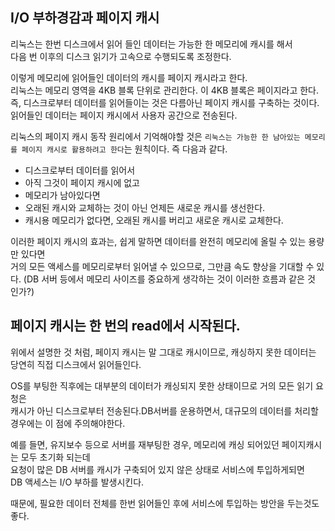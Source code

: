## I/O 부하경감과 페이지 캐시
리눅스는 한번 디스크에서 읽어 들인 데이터는 가능한 한 메모리에 캐시를 해서<br>
다음 번 이후의 디스크 읽기가 고속으로 수행되도록 조정한다.

이렇게 메모리에 읽어들인 데이터의 캐시를 페이지 캐시라고 한다.<br>
리눅스는 메모리 영역을 4KB 블록 단위로 관리한다. 이 4KB 블록은 페이지라고 한다.<br>
즉, 디스크로부터 데이터를 읽어들이는 것은 다름아닌 페이지 캐시를 구축하는 것이다.<br>
읽어들인 데이터는 페이지 캐시에서 사용자 공간으로 전송된다.

리눅스의 페이지 캐시 동작 원리에서 기억해야할 것은
`리눅스는 가능한 한 남아있는 메모리를 페이지 캐시로 활용하려고 한다`는 원칙이다.
즉 다음과 같다.
- 디스크로부터 데이터를 읽어서
- 아직 그것이 페이지 캐시에 없고
- 메모리가 남아있다면
- 오래된 캐시와 교체하는 것이 아닌 언제든 새로운 캐시를 생선한다.
- 캐시용 메모리가 없다면, 오래된 캐시를 버리고 새로운 캐시로 교체한다.

이러한 페이지 캐시의 효과는, 쉽게 말하면 데이터를 완전히 메모리에 올릴 수 있는 용량만 있다면<br>
거의 모든 액세스를 메모리로부터 읽어낼 수 있으므로, 그만큼 속도 향상을 기대할 수 있다.
(DB 서버 등에서 메모리 사이즈를 중요하게 생각하는 것이 이러한 흐름과 같은 것 인가?)

## 페이지 캐시는 한 번의 read에서 시작된다.
위에서 설명한 것 처럼, 페이지 캐시는 말 그대로 캐시이므로, 캐싱하지 못한 데이터는<br>
당연히 직접 디스크에서 읽어들인다.

OS를 부팅한 직후에는 대부분의 데이터가 캐싱되지 못한 상태이므로 거의 모든 읽기 요청은<br>
캐시가 아닌 디스크로부터 전송된다.DB서버를 운용하면서, 대규모의 데이터를 처리할 경우에는 이 점에 주의해야한다.

예를 들면, 유지보수 등으로 서버를 재부팅한 경우, 메모리에 캐싱 되어있던 페이지캐시는 모두 초기화 되는데<br>
요청이 많은 DB 서버를 캐시가 구축되어 있지 않은 상태로 서비스에 투입하게되면<br>
DB 액세스는 I/O 부하를 발생시킨다.

때문에, 필요한 데이터 전체를 한번 읽어들인 후에 서비스에 투입하는 방안을 두는것도 좋다.
